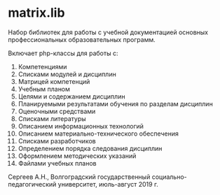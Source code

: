 # matrix.lib
Набор библиотек для работы с учебной документацией основных профессиональных образовательных программ.

Включает php-классы для работы с:

1. Компетенциями
2. Списками модулей и дисциплин
3. Матрицей компетенций
4. Учебным планом
5. Целями и содержанием дисциплин
6. Планируемыми результатами обучения по разделам дисциплин
7. Оценочными средствами
8. Списками литературы
9. Описанием информационных технологий
10. Описанием материально-технического обеспечения
11. Списками разработчиков
12. Определением порядка следования дисциплин
13. Оформлением методических указаний
14. Файлами учебных планов



Сергеев А.Н.,
Волгоградский государственный социально-педагогический университет,
июль-август 2019 г.
